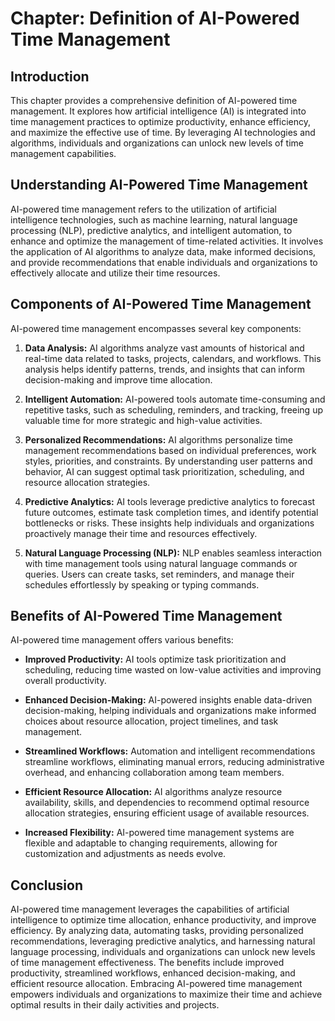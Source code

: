 Chapter: Definition of AI-Powered Time Management
=================================================

Introduction
------------

This chapter provides a comprehensive definition of AI-powered time management. It explores how artificial intelligence (AI) is integrated into time management practices to optimize productivity, enhance efficiency, and maximize the effective use of time. By leveraging AI technologies and algorithms, individuals and organizations can unlock new levels of time management capabilities.

Understanding AI-Powered Time Management
----------------------------------------

AI-powered time management refers to the utilization of artificial intelligence technologies, such as machine learning, natural language processing (NLP), predictive analytics, and intelligent automation, to enhance and optimize the management of time-related activities. It involves the application of AI algorithms to analyze data, make informed decisions, and provide recommendations that enable individuals and organizations to effectively allocate and utilize their time resources.

Components of AI-Powered Time Management
----------------------------------------

AI-powered time management encompasses several key components:

1. **Data Analysis:** AI algorithms analyze vast amounts of historical and real-time data related to tasks, projects, calendars, and workflows. This analysis helps identify patterns, trends, and insights that can inform decision-making and improve time allocation.

2. **Intelligent Automation:** AI-powered tools automate time-consuming and repetitive tasks, such as scheduling, reminders, and tracking, freeing up valuable time for more strategic and high-value activities.

3. **Personalized Recommendations:** AI algorithms personalize time management recommendations based on individual preferences, work styles, priorities, and constraints. By understanding user patterns and behavior, AI can suggest optimal task prioritization, scheduling, and resource allocation strategies.

4. **Predictive Analytics:** AI tools leverage predictive analytics to forecast future outcomes, estimate task completion times, and identify potential bottlenecks or risks. These insights help individuals and organizations proactively manage their time and resources effectively.

5. **Natural Language Processing (NLP):** NLP enables seamless interaction with time management tools using natural language commands or queries. Users can create tasks, set reminders, and manage their schedules effortlessly by speaking or typing commands.

Benefits of AI-Powered Time Management
--------------------------------------

AI-powered time management offers various benefits:

* **Improved Productivity:** AI tools optimize task prioritization and scheduling, reducing time wasted on low-value activities and improving overall productivity.

* **Enhanced Decision-Making:** AI-powered insights enable data-driven decision-making, helping individuals and organizations make informed choices about resource allocation, project timelines, and task management.

* **Streamlined Workflows:** Automation and intelligent recommendations streamline workflows, eliminating manual errors, reducing administrative overhead, and enhancing collaboration among team members.

* **Efficient Resource Allocation:** AI algorithms analyze resource availability, skills, and dependencies to recommend optimal resource allocation strategies, ensuring efficient usage of available resources.

* **Increased Flexibility:** AI-powered time management systems are flexible and adaptable to changing requirements, allowing for customization and adjustments as needs evolve.

Conclusion
----------

AI-powered time management leverages the capabilities of artificial intelligence to optimize time allocation, enhance productivity, and improve efficiency. By analyzing data, automating tasks, providing personalized recommendations, leveraging predictive analytics, and harnessing natural language processing, individuals and organizations can unlock new levels of time management effectiveness. The benefits include improved productivity, streamlined workflows, enhanced decision-making, and efficient resource allocation. Embracing AI-powered time management empowers individuals and organizations to maximize their time and achieve optimal results in their daily activities and projects.
